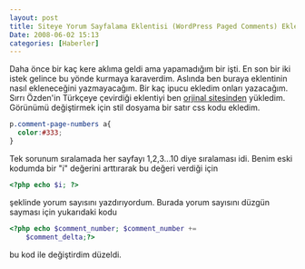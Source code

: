 ```yaml
---
layout: post
title: Siteye Yorum Sayfalama Eklentisi (WordPress Paged Comments) Ekledim
Date: 2008-06-02 15:13
categories: [Haberler]
---
```


Daha önce bir kaç kere aklıma geldi ama yapamadığım bir işti. En son bir
iki istek gelince bu yönde kurmaya karaverdim. Aslında ben buraya
eklentinin nasıl ekleneceğini yazmayacağım. Bir kaç ipucu ekledim onları
yazacağım. Sırrı Özden'in Türkçeye çevirdiği eklentiyi ben [orjinal sitesinden][] yükledim. Görünümü değiştirmek için stil dosyama bir satır
css kodu ekledim.

```css
p.comment-page-numbers a{
  color:#333;
}
```

Tek sorunum sıralamada her sayfayı 1,2,3...10 diye sıralaması idi. Benim
eski kodumda bir "i" değerini arttırarak bu değeri verdiği için

```php
<?php echo $i; ?>
```

şeklinde yorum sayısını yazdırıyordum. Burada yorum sayısını düzgün
sayması için yukarıdaki kodu

```php
<?php echo $comment_number; $comment_number +=
    $comment_delta;?>
```

bu kod ile değiştirdim düzeldi.

  [orjinal sitesinden]: http://www.keyvan.net/code/paged-comments/

